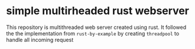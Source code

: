 # simple multirheaded rust webserver

This repository is multithreaded web server created using rust. It followed the the implementation from `rust-by-example` by creating `threadpool` to handle all incoming request
